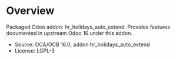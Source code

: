# Overview

Packaged Odoo addon: hr_holidays_auto_extend. Provides features documented in upstream Odoo 16 under this addon.

- Source: OCA/OCB 16.0, addon hr_holidays_auto_extend
- License: LGPL-3
